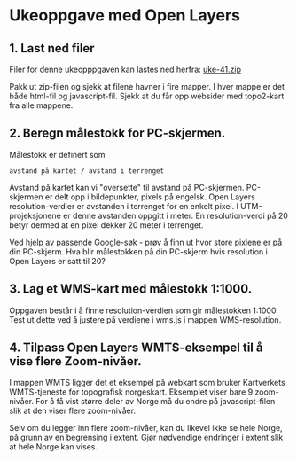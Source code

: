 # Ukeoppgave med Open Layers

## 1. Last ned filer

Filer for denne ukeopppgaven kan lastes ned herfra: [uke-41.zip](./docs/uke-41.zip)

Pakk ut zip-filen og sjekk at filene havner i fire mapper. I hver mappe er det både html-fil og javascript-fil.
Sjekk at du får opp websider med topo2-kart fra alle mappene.

## 2. Beregn målestokk for PC-skjermen.

Målestokk er definert som

`avstand på kartet / avstand i terrenget`

Avstand på kartet kan vi "oversette" til avstand på PC-skjermen. PC-skjermen er delt opp i bildepunkter, pixels på engelsk.
Open Layers resolution-verdier er avstanden i terrenget for en enkelt pixel. I UTM-projeksjonene er denne avstanden oppgitt i meter.
En resolution-verdi på 20 betyr dermed at en pixel dekker 20 meter i terrenget.

Ved hjelp av passende Google-søk - prøv å finn ut hvor store pixlene er på din PC-skjerm.
Hva blir målestokken på din PC-skjerm hvis resolution i Open Layers er satt til 20?

## 3. Lag et WMS-kart med målestokk 1:1000.

Oppgaven består i å finne resolution-verdien som gir målestokken 1:1000. Test ut dette ved å justere på verdiene i wms.js i mappen WMS-resolution.

## 4. Tilpass Open Layers WMTS-eksempel til å vise flere Zoom-nivåer.

I mappen WMTS ligger det et eksempel på webkart som bruker Kartverkets WMTS-tjeneste for topografisk norgeskart. Eksemplet viser bare 9 zoom-nivåer.
For å få vist større deler av Norge må du endre på javascript-filen slik at den viser flere zoom-nivåer.

Selv om du legger inn flere zoom-nivåer, kan du likevel ikke se hele Norge, på grunn av en begrensing i extent.
Gjør nødvendige endringer i extent slik at hele Norge kan vises.

